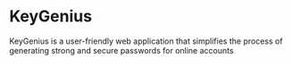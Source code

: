 # KeyGenius
 KeyGenius is a user-friendly web application that simplifies the process of generating strong and secure passwords for online accounts
